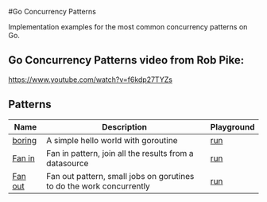 #Go Concurrency Patterns

Implementation examples for the most common concurrency patterns on Go.

## Go Concurrency Patterns video from Rob Pike:
https://www.youtube.com/watch?v=f6kdp27TYZs

## Patterns

| Name                                                  | Description                                                          | Playground                                   |
|-------------------------------------------------------|----------------------------------------------------------------------|----------------------------------------------|
| [boring](/boring/boring.go)                           | A simple hello world with goroutine                                  | [run](https://play.golang.org/p/8fyYDEqfgqf) | 
| [Fan in](/fan-in/fan-in.go)                           | Fan in pattern, join all the results from a datasource               | [run](https://play.golang.org/p/K2_nv3Kyahn) | 
| [Fan out](/fan-out/fan-out.go)                        | Fan out pattern, small jobs on gorutines to do the work concurrently | [run](https://play.golang.org/p/K2_nv3Kyahn) | 